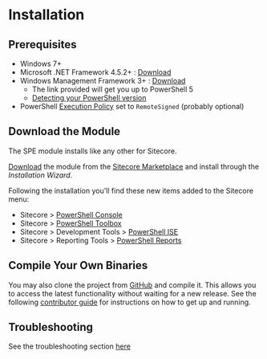# Installation

## Prerequisites

* Windows 7+
* Microsoft .NET Framework 4.5.2+ : [Download](https://www.microsoft.com/en-us/download/details.aspx?id=30653)  
* Windows Management Framework 3+ : [Download](https://www.microsoft.com/en-us/download/details.aspx?id=54616)
  * The link provided will get you up to PowerShell 5
  * [Detecting your PowerShell version](https://stackoverflow.com/questions/1825585/determine-installed-powershell-version)
* PowerShell [Execution Policy](https://technet.microsoft.com/en-us/library/ee176961.aspx) set to `RemoteSigned` \(probably optional\)

## Download the Module

The SPE module installs like any other for Sitecore.

[Download](https://marketplace.sitecore.net/Modules/Sitecore_PowerShell_console.aspx) the module from the [Sitecore Marketplace](https://marketplace.sitecore.net/) and install through the _Installation Wizard_.

Following the installation you'll find these new items added to the Sitecore menu:

* Sitecore &gt; [PowerShell Console](../interfaces/console.md)
* Sitecore &gt; [PowerShell Toolbox](../modules/integration-points/toolbox.md)
* Sitecore &gt; Development Tools &gt; [PowerShell ISE](../interfaces/scripting.md)
* Sitecore &gt; Reporting Tools &gt; [PowerShell Reports](../modules/integration-points/reports/)

## Compile Your Own Binaries

You may also clone the project from [GitHub](https://git.io/spe) and compile it. This allows you to access the latest functionality without waiting for a new release. See the following [contributor guide](contributor-guide.md) for instructions on how to get up and running.

## Troubleshooting

See the troubleshooting section [here](../troubleshooting.md)

